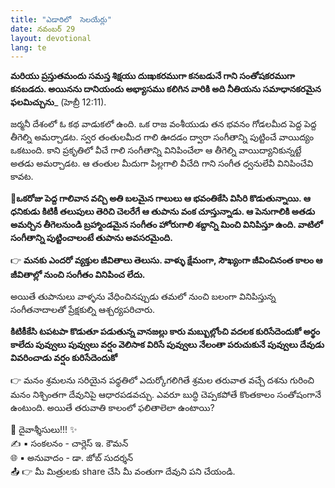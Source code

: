 ```yaml
---
title: "ఎడారిలో  సెలయేర్లు"
date: నవంబర్ 29
layout: devotional
lang: te
---
```


**మరియు ప్రస్తుతమందు సమస్త శిక్షయు దుఃఖకరముగా కనబడునే గాని సంతోషకరముగా కనబడదు. అయినను దానియందు అభ్యాసము కలిగిన వారికి అది నీతియను సమాధానకరమైన ఫలమిచ్చును**_ (హెబ్రీ 12:11). 

జర్మనీ దేశంలో ఓ కథ వాడుకలో ఉంది. ఒక రాజ వంశీయుడు తన భవనం గోడలమీద పెద్ద పెద్ద తీగెల్ని అమర్చాడట. స్వర తంతులమీద గాలి ఊదడం ద్వారా సంగీతాన్ని పుట్టించే వాయిద్యం ఒకటుంది. కాని ప్రకృతిలో వీచే గాలి సంగీతాన్ని వినిపించేలా ఆ తీగెల్ని వాయిద్యానికున్నట్టే అతడు అమర్చాడట. ఆ తంతుల మీదుగా పిల్లగాలి వీచేది గాని సంగీత ధ్వనులేవీ వినిపించేవి కావట.

**📖ఒకరోజు పెద్ద గాలివాన వచ్చి అతి బలమైన గాలులు ఆ భవంతికేసి విసిరి కొడుతున్నాయి. ఆ ధనికుడు కిటికీ తలుపులు తెరిచి చెలరేగే ఆ తుపాను వంక చూస్తున్నాడు. ఆ పెనుగాలికి అతడు అమర్చిన తీగెలనుండి బ్రహ్మాండమైన సంగీతం హోరుగాలి శబ్దాన్ని మించి వినిపిస్తూ ఉంది. వాటిలో సంగీతాన్ని పుట్టించాలంటే తుపాను అవసరమైంది.**

👉 **మనకు ఎందరో వ్యక్తుల జీవితాలు తెలుసు. వాళ్ళు క్షేమంగా, సౌఖ్యంగా జీవించినంత కాలం ఆ జీవితాల్లో నుంచి సంగీతం వినిపించ లేదు.**

 అయితే తుపానులు వాళ్ళను వేధించినప్పుడు తమలో నుంచి బలంగా వినిపిస్తున్న సంగీతనాదాలతో ప్రేక్షకుల్ని ఆశ్చర్యపరిచారు.

**కిటికీకేసి టపటపా కొడుతూ పడుతున్న వానజల్లు కారు మబ్బుల్లోంచి వదలక కురిసేదెందుకో అర్థం కాలేదు పువ్వులు పువ్వులు వర్షం వెలిసాక విరిసే పువ్వులు నేలంతా పరుచుకునే పువ్వులు దేవుడు వివరించాడు వర్షం కురిసేదెందుకో** 

👉 మనం శ్రమలను సరియైన పధ్ధతిలో ఎదుర్కోగలిగితే శ్రమల తరువాత వచ్చే దశను గురించి మనం నిశ్చింతగా దేవునిపై ఆధారపడవచ్చు. ఎవరూ బుద్ధి చెప్పకపోతే కొంతకాలం సంతోషంగానే ఉంటుంది. అయితే తరువాతి కాలంలో ఫలితాలెలా ఉంటాయి?

<div class="blessing">🙏 <span class="bless-text">దైవాశ్శీసులు!!!</span> ✨</div>

<div class="credit">✍️ <span class="credit-text">▪ సంకలనం - చార్లెస్ ఇ. కౌమన్</span></div>
<div class="credit">🌐 <span class="credit-text">▪ అనువాదం - డా. జోబ్ సుదర్శన్</span></div>


<div class="share">📤 👉 <span class="share-text">మీ మిత్రులకు share చేసి మీ వంతుగా దేవుని పని చేయండి.</span></div>
